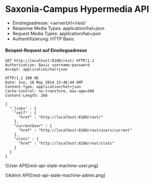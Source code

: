 # Saxonia-Campus Hypermedia API

* Einstiegsadresse: *\<serverUrl\>*/rest/
* Response Media Types: application/hal+json
* Request Media Types: application/hal+json
* Authentifizierung: HTTP Basic

#### Beispiel-Request auf Einstiegsadresse

```
GET http://localhost:8180/rest/ HTTP/1.1
Authorization: Basic username:password
Accept: application/hal+json

HTTP/1.1 200 OK
Date: Sun, 18 May 2014 13:46:44 GMT
Content-Type: application/hal+json
Cache-Control: no-transform, max-age=300
Content-Length: 260

{
  "_links" : {
    "self" : {
      "href" : "http://localhost:8180/rest/"
    },
    "currentUser" : {
      "href" : "http://localhost:8180/rest/users/current"
    },
    "slots" : {
      "href" : "http://localhost:8180/rest/slots"
    }
  }
}
```

![User API][rest-api-state-machine-user.png]

![Admin API][rest-api-state-machine-admin.png]